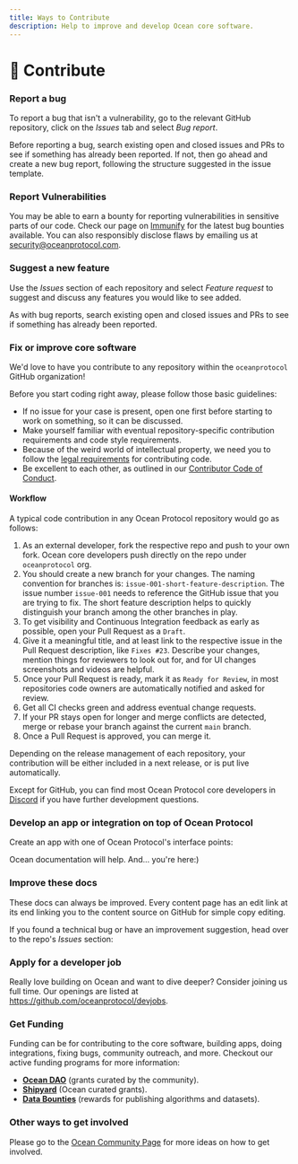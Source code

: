 ```yaml
---
title: Ways to Contribute
description: Help to improve and develop Ocean core software.
---
```


# 🤝 Contribute

### Report a bug

To report a bug that isn't a vulnerability, go to the relevant GitHub repository, click on the _Issues_ tab and select _Bug report_.

Before reporting a bug, search existing open and closed issues and PRs to see if something has already been reported. If not, then go ahead and create a new bug report, following the structure suggested in the issue template.

### Report Vulnerabilities

You may be able to earn a bounty for reporting vulnerabilities in sensitive parts of our code. Check our page on [Immunify](https://immunefi.com/bounty/oceanprotocol/) for the latest bug bounties available. You can also responsibly disclose flaws by emailing us at [security@oceanprotocol.com](mailto:security@oceanprotocol.com).

### Suggest a new feature

Use the _Issues_ section of each repository and select _Feature request_ to suggest and discuss any features you would like to see added.

As with bug reports, search existing open and closed issues and PRs to see if something has already been reported.

### Fix or improve core software

We'd love to have you contribute to any repository within the `oceanprotocol` GitHub organization!

Before you start coding right away, please follow those basic guidelines:

* If no issue for your case is present, open one first before starting to work on something, so it can be discussed.
* Make yourself familiar with eventual repository-specific contribution requirements and code style requirements.
* Because of the weird world of intellectual property, we need you to follow the [legal requirements](legal-reqs.md) for contributing code.
* Be excellent to each other, as outlined in our [Contributor Code of Conduct](code-of-conduct.md).

#### Workflow

A typical code contribution in any Ocean Protocol repository would go as follows:

1. As an external developer, fork the respective repo and push to your own fork. Ocean core developers push directly on the repo under `oceanprotocol` org.
2. You should create a new branch for your changes. The naming convention for branches is: `issue-001-short-feature-description`. The issue number `issue-001` needs to reference the GitHub issue that you are trying to fix. The short feature description helps to quickly distinguish your branch among the other branches in play.
3. To get visibility and Continuous Integration feedback as early as possible, open your Pull Request as a `Draft`.
4. Give it a meaningful title, and at least link to the respective issue in the Pull Request description, like `Fixes #23`. Describe your changes, mention things for reviewers to look out for, and for UI changes screenshots and videos are helpful.
5. Once your Pull Request is ready, mark it as `Ready for Review`, in most repositories code owners are automatically notified and asked for review.
6. Get all CI checks green and address eventual change requests.
7. If your PR stays open for longer and merge conflicts are detected, merge or rebase your branch against the current `main` branch.
8. Once a Pull Request is approved, you can merge it.

Depending on the release management of each repository, your contribution will be either included in a next release, or is put live automatically.

Except for GitHub, you can find most Ocean Protocol core developers in [Discord](https://discord.gg/TnXjkR5) if you have further development questions.

### Develop an app or integration on top of Ocean Protocol

Create an app with one of Ocean Protocol's interface points:

Ocean documentation will help. And... you're here:)

### Improve these docs

These docs can always be improved. Every content page has an edit link at its end linking you to the content source on GitHub for simple copy editing.

If you found a technical bug or have an improvement suggestion, head over to the repo's _Issues_ section:

### Apply for a developer job

Really love building on Ocean and want to dive deeper? Consider joining us full time. Our openings are listed at https://github.com/oceanprotocol/devjobs.

### Get Funding

Funding can be for contributing to the core software, building apps, doing integrations, fixing bugs, community outreach, and more. Checkout our active funding programs for more information:

* [**Ocean DAO**](https://www.oceanprotocol.com/fund) (grants curated by the community).
* [**Shipyard**](https://oceanprotocol.com/shipyard) (Ocean curated grants).
* [**Data Bounties**](https://oceanprotocol.com/bounties) (rewards for publishing algorithms and datasets).

### Other ways to get involved

Please go to the [Ocean Community Page](https://www.oceanprotocol.com/community) for more ideas on how to get involved.
